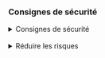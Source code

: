 ### Consignes de sécurité

<details>
<summary>Consignes de sécurité</summary>
<ul>
<li>Ne pas laisser les enfants utiliser le spa sans la surveillance étroite d’un adulte. Laissez le spa couvert et verrouillé lorsqu’il n’est pas utilisé</li>
<li>N’utilisez jamais d’appareils électriques, tels qu’une lampe, un poste de radio, etc., à l’intérieur d’un rayon de 1,5m de votre spa</li>
<li>Ne touchez jamais à aucun appareil électrique lorsque vous êtes dans le spa ou lorsque votre corps est mouillé</li>
<li>Ne pas utiliser le spa seul</li>
<li>Ne demeurez pas dans le spa pour une trop longue période. Définissez une période de temps raisonnable après laquelle vous sortirez pour refroidir votre corps, prendre une douche, vous relaxer et puis retourner dans le spa pour une autre période</li>
</ul>
</details>

<br />

<details>
<summary>Réduire les risques</summary>

<ul>
<li>La température de l’eau du spa ne doit jamais dépasser 40°C. Cette température est considérée tolérable pour un adulte en bonne santé. Des températures d’eau inférieures sont conseillées pour de jeunes enfants et lorsqu’un adulte a l’intention de rester plus de 10 minutes dans le spa</li>
<li>Des températures d’eau excessives sont susceptibles de représenter un risque important pour le foetus chez la femme enceinte. Les femmes enceintes ou qui pensent l’être doivent toujours consulter leur médecin avant d’utiliser le spa</li>
<li>La consommation d’alcool, de drogues ou de médicaments avant ou pendant l’utilisation du spa risque d’entraîner une perte de conscience et, en conséquence un risque de noyade</li>
<li>Les personnes souffrant d’obésité ou qui ont, dans leurs antécédents médicaux, des problèmes cardiaques, des problèmes d’hypertension ou d’hypotension, de l’appareil circulatoire ou qui sont diabétiques doivent consulter un médecin avant d’utiliser le spa</li>
<li>Les personnes qui prennent des médicaments doivent consulter un médecin avant d’utiliser un spa car certains médicaments peuvent provoquer la somnolence tandis que d’autres peuvent avoir un  effet sur le rythme cardiaque, le système circulatoire et la tension artérielle</li>
</ul>

</details>